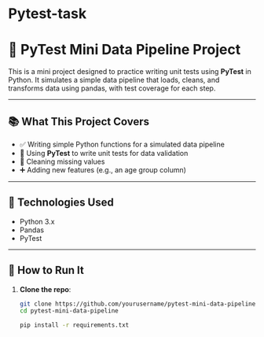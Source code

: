 # Pytest-task 

# 🧪 PyTest Mini Data Pipeline Project

This is a mini project designed to practice writing unit tests using **PyTest** in Python. It simulates a simple data pipeline that loads, cleans, and transforms data using pandas, with test coverage for each step.

---

## 📚 What This Project Covers

- ✅ Writing simple Python functions for a simulated data pipeline
- 🧪 Using **PyTest** to write unit tests for data validation
- 🧼 Cleaning missing values
- ➕ Adding new features (e.g., an age group column)

---

## 🧰 Technologies Used

- Python 3.x
- Pandas
- PyTest

---

## 🚀 How to Run It

1. **Clone the repo**:

   ```bash
   git clone https://github.com/yourusername/pytest-mini-data-pipeline.git
   cd pytest-mini-data-pipeline

   pip install -r requirements.txt
